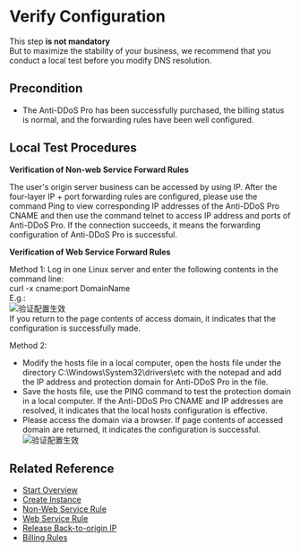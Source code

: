 # Verify Configuration

This step **is not mandatory** 
<Br/>But to maximize the stability of your business, we recommend that you conduct a local test before you modify DNS resolution.

## Precondition
- The Anti-DDoS Pro has been successfully purchased, the billing status is normal, and the forwarding rules have been well configured.

## Local Test Procedures

**Verification of Non-web Service Forward Rules**

The user's origin server business can be accessed by using IP. After the four-layer IP + port forwarding rules are configured, please use the command Ping to view corresponding IP addresses of the Anti-DDoS Pro CNAME and then use the command telnet to access IP address and ports of Anti-DDoS Pro. If the connection succeeds, it means the forwarding configuration of Anti-DDoS Pro is successful.

**Verification of Web Service Forward Rules**

Method 1: Log in one Linux server and enter the following contents in the command line:</br>
curl -x cname:port DomainName
<Br/>E.g.: <Br/>
![验证配置生效](https://github.com/jdcloudcom/cn/blob/edit/image/Advanced%20Anti-DDoS/Verify-Local-Settings01.png)
<Br/>If you return to the page contents of access domain, it indicates that the configuration is successfully made.

Method 2: 
- Modify the hosts file in a local computer, open the hosts file under the directory C:\Windows\System32\drivers\etc with the notepad and add the IP address and protection domain for Anti-DDoS Pro in the file.</br>
- Save the hosts file, use the PING command to test the protection domain in a local computer. If the Anti-DDoS Pro CNAME and IP addresses are resolved, it indicates that the local hosts configuration is effective.</br>
- Please access the domain via a browser. If page contents of accessed domain are returned, it indicates the configuration is successful.<Br/>
![验证配置生效](https://github.com/jdcloudcom/cn/blob/edit/image/Advanced%20Anti-DDoS/Verify-Local-Settings02.png)

## Related Reference
- [Start Overview](Overview.md)
- [Create Instance](Create-Instance.md)
- [Non-Web Service Rule](Non-Web-Service-Forwarding-Rule.md)
- [Web Service Rule](Web-Service-Forwarding-Rule.md)
- [Release Back-to-origin IP](Whitelist-local-IP-subnet.md)
- [Billing Rules](../Pricing/Billing-Rules.md)
